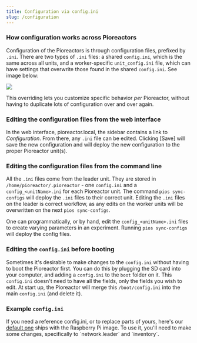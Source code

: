 ```yaml
---
title: Configuration via config.ini
slug: /configuration
---
```


### How configuration works across Pioreactors

Configuration of the Pioreactors is through configuration files, prefixed by `.ini`. There are two types of `.ini` files: a shared `config.ini`, which is the same across all units, and a worker-specific `unit_config.ini` file, which can have settings that overwrite those found in the shared `config.ini`. See image below:

![](https://i.imgur.com/g8dDdhZ.png)


This overriding lets you customize specific behavior *per* Pioreactor, without having to duplicate lots of configuration over and over again.


### Editing the configuration files from the web interface

In the web interface, pioreactor.local, the sidebar contains a link to _Configuration_. From there, any `.ini` file can be edited. Clicking \[Save\] will save the new configuration and will deploy the new configuration to the proper Pioreactor unit(s).

### Editing the configuration files from the command line

All the `.ini` files come from the leader unit. They are stored in `/home/pioreactor/.pioreactor` - one `config.ini` and a `config_<unitName>.ini` for each Pioreactor unit. The command `pios sync-configs` will deploy the `.ini` files to their correct unit. Editing the `.ini` files on the leader is correct workflow, as any edits on the worker units will be overwritten on the next `pios sync-configs`.

One can programmatically, or by hand, edit the `config_<unitName>.ini` files to create varying parameters in an experiment. Running `pios sync-configs` will deploy the config files.


### Editing the `config.ini` before booting

Sometimes it's desirable to make changes to the `config.ini` without having to boot the Pioreactor first. You can do this by plugging the SD card into your computer, and adding a `config.ini` to the `boot` folder on it. This `config.ini` doesn't need to have all the fields, only the fields you wish to edit. At start up, the Pioreactor will merge this `/boot/config.ini` into the main `config.ini` (and delete it).


### Example `config.ini`

If you need a reference config.ini, or to replace parts of yours, here's our [default one](https://raw.githubusercontent.com/Pioreactor/CustoPiZer/pioreactor/workspace/scripts/files/config.example.ini) ships with the Raspberry Pi image. To use it, you'll need to make some changes, specifically to \`network.leader\` and \`inventory\`.
